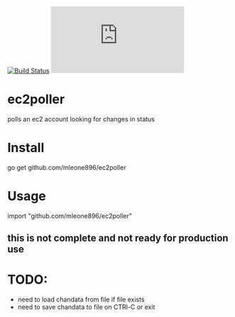 [![Build Status](https://travis-ci.org/mleone896/ec2poller.svg)](https://travis-ci.org/mleone896/ec2poller)
[![license](https://github.com/mleone896/LICENSE.txt)](https://github.com/mleone896/LICENSE.txt)
# ec2poller
polls an ec2 account looking for changes in status



# Install
go get github.com/mleone896/ec2poller


# Usage
import "github.com/mleone896/ec2poller"  


## this is not complete and not ready for production use
# TODO:
- need to load chandata from file if file exists  
- need to save chandata to file on CTRl-C or exit 



